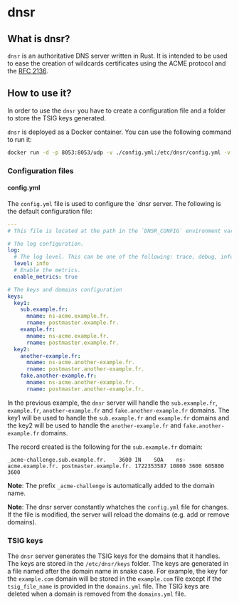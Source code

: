 # dnsr

## What is dnsr?

`dnsr` is an authoritative DNS server written in Rust. It is intended to be used to ease the creation of wildcards certificates using the ACME protocol and the [RFC 2136](https://www.rfc-editor.org/rfc/rfc2136).

## How to use it?

In order to use the `dnsr` you have to create a configuration file and a folder to store the TSIG keys generated.

`dnsr` is deployed as a Docker container. You can use the following command to run it:

```bash
docker run -d -p 8053:8053/udp -v ./config.yml:/etc/dnsr/config.yml -v ./keys:/etc/dnsr/keys ghrc.io/thibault-cne/dnsr:latest
```

### Configuration files

#### config.yml

The `config.yml` file is used to configure the `dnsr server. The following is the default configuration file:

```yaml
---
# This file is located at the path in the `DNSR_CONFIG` environment variable or in the `/etc/dnsr/config.yml` file.

# The log configuration.
log:
  # The log level. This can be one of the following: trace, debug, info, warn, error, or off.
  level: info
  # Enable the metrics.
  enable_metrics: true

# The keys and domains configuration
keys:
  key1:
    sub.example.fr:
      mname: ns-acme.example.fr.
      rname: postmaster.example.fr.
    example.fr:
      mname: ns-acme.example.fr.
      rname: postmaster.example.fr.
  key2:
    another-example.fr:
      mname: ns-acme.another-example.fr.
      rname: postmaster.another-example.fr.
    fake.another-example.fr:
      mname: ns-acme.another-example.fr.
      rname: postmaster.another-example.fr.
```

In the previous example, the `dnsr` server will handle the `sub.example.fr`, `example.fr`, `another-example.fr` and `fake.another-example.fr` domains.
The key1 will be used to handle the `sub.example.fr` and `example.fr` domains and the key2 will be used to handle the `another-example.fr` and `fake.another-example.fr` domains.

The record created is the following for the `sub.example.fr` domain:

```text
_acme-challenge.sub.example.fr.    3600 IN    SOA    ns-acme.example.fr. postmaster.example.fr. 1722353587 10800 3600 605800 3600
```

**Note**: The prefix `_acme-challenge` is automatically added to the domain name.

**Note**: The dnsr server constantly whatches the `config.yml` file for changes.
If the file is modified, the server will reload the domains (e.g. add or remove domains).

### TSIG keys

The `dnsr` server generates the TSIG keys for the domains that it handles. The keys are stored in the `/etc/dnsr/keys` folder. The keys are generated in a file named after the domain name in snake case. For example, the key for the `example.com` domain will be stored in the `example.com` file except if the `tsig_file_name` is provided in the `domains.yml` file.
The TSIG keys are deleted when a domain is removed from the `domains.yml` file.
